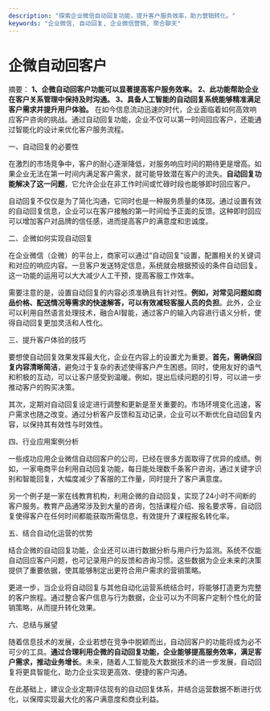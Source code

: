 ```yaml
---
description: "探索企业微信自动回复功能，提升客户服务效率，助力营销转化。"
keywords: "企业微信, 自动回复, 企业微信营销, 聚合聊天"
---
```

# 企微自动回客户

摘要： **1、企微自动回客户功能可以显著提高客户服务效率。 2、此功能帮助企业在客户关系管理中保持及时沟通。 3、具备人工智能的自动回复系统能够精准满足客户需求并提升用户体验。** 在如今信息流动迅速的时代，企业面临着如何高效响应客户咨询的挑战。通过自动回复功能，企业不仅可以第一时间回应客户，还能通过智能化的设计来优化客户服务流程。

一、自动回复的必要性

在激烈的市场竞争中，客户的耐心逐渐降低，对服务响应时间的期待更是增高。如果企业无法在第一时间内满足客户需求，就可能导致潜在客户的流失。**自动回复功能解决了这一问题**，它允许企业在非工作时间或忙碌时段也能够即时回应客户。

自动回复不仅仅是为了简化沟通，它同时也是一种服务质量的体现。通过设置有效的自动回复信息，企业可以在客户接触的第一时间给予正面的反馈。这种即时回应可以增加客户对品牌的信任感，进而提高客户的满意度和忠诚度。

二、企微如何实现自动回复

在企业微信（企微）的平台上，商家可以通过“自动回复”设置，配置相关的关键词和对应的响应内容。一旦客户发送特定信息，系统就会根据预设的条件自动回复。这一功能的运用可以大大减少人工干预，提高客服工作效率。

需要注意的是，设置自动回复的内容必须准确且有针对性。**例如，对常见问题如商品价格、配送情况等需求的快速解答，可以有效减轻客服人员的负担**。此外，企业可以利用自然语言处理技术，融合AI智能，通过客户的输入内容进行语义分析，使得自动回复更加灵活和人性化。

三、提升客户体验的技巧

要想使自动回复效果发挥最大化，企业在内容上的设置尤为重要。**首先，需确保回复内容清晰简洁**，避免过于复杂的表述使得客户产生困惑。同时，使用友好的语气和积极的互动，可以让客户感受到温暖。例如，提出后续问题的引导，可以进一步推动客户的购买决策。

其次，定期对自动回复设定进行调整和更新是至关重要的。市场环境变化迅速，客户需求也随之改变。通过分析客户反馈和互动记录，企业可以不断优化自动回复内容，以保持其有效性与时效性。

四、行业应用案例分析

一些成功应用企业微信自动回客户的公司，已经在很多方面取得了优异的成绩。例如，一家电商平台利用自动回复功能，每日能处理数千条客户咨询，通过关键字识别和智能回复，大幅度减少了客服的工作量，同时提升了客户满意度。

另一个例子是一家在线教育机构，利用企微的自动回复，实现了24小时不间断的客户服务。教育产品通常涉及到大量的咨询，包括课程介绍、报名要求等，自动回复使得客户在任何时间都能获取所需信息，有效提升了课程报名转化率。

五、结合自动化运营的优势

结合企微的自动回复功能，企业还可以进行数据分析与用户行为监测。系统不仅能自动回应客户问题，也可记录用户的反馈和咨询习惯。这些数据为企业未来的决策提供了重要依据，使其能够制定出更符合用户需求的营销策略。

更进一步，当企业将自动回复与其他自动化运营系统结合时，将能够打造更为完整的客户旅程。通过整合客户信息与行为数据，企业可以为不同客户定制个性化的营销策略，从而提升转化效果。

六、总结与展望

随着信息技术的发展，企业若想在竞争中脱颖而出，自动回客户的功能将成为必不可少的工具。**通过合理利用企微的自动回复功能，企业能够提高服务效率，满足客户需求，推动业务增长**。未来，随着人工智能及大数据技术的进一步发展，自动回复将更具智能化，助力企业实现更高效、便捷的客户沟通。

在此基础上，建议企业定期评估现有的自动回复体系，并结合运营数据不断进行优化，以保障实现最大化的客户满意度和商业利益。

